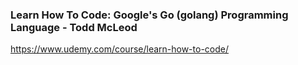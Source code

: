 ###  Learn How To Code: Google's Go (golang) Programming Language - Todd McLeod
https://www.udemy.com/course/learn-how-to-code/
